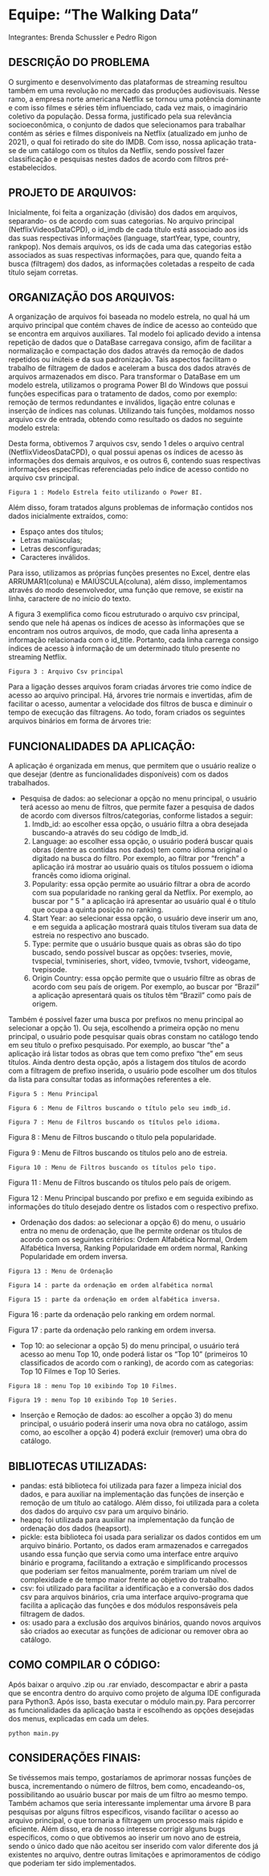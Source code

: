 # Equipe: “The Walking Data”

Integrantes: Brenda Schussler e Pedro Rigon

## DESCRIÇÃO DO PROBLEMA


O surgimento e desenvolvimento das plataformas de streaming resultou também
em uma revolução no mercado das produções audiovisuais. Nesse ramo, a empresa norte
americana Netflix se tornou uma potência dominante e com isso filmes e séries têm
influenciado, cada vez mais, o imaginário coletivo da população. Dessa forma, justificado
pela sua relevância socioeconômica, o conjunto de dados que selecionamos para trabalhar
contém as séries e filmes disponíveis na Netflix (atualizado em junho de 2021), o qual foi
retirado do site do IMDB. Com isso, nossa aplicação trata-se de um catálogo com os
títulos da Netflix, sendo possível fazer classificação e pesquisas nestes dados de acordo
com filtros pré-estabelecidos.

## PROJETO DE ARQUIVOS:

Inicialmente, foi feita a organização (divisão) dos dados em arquivos, separando-
os de acordo com suas categorias. No arquivo principal (NetflixVideosDataCPD), o
id_imdb de cada título está associado aos ids das suas respectivas informações (language,
startYear, type, country, rankpop). Nos demais arquivos, os ids de cada uma das categorias estão associados as suas
respectivas informações, para que, quando feita a busca (filtragem) dos dados, as
informações coletadas a respeito de cada título sejam corretas.

## ORGANIZAÇÃO DOS ARQUIVOS:

A organização de arquivos foi baseada no modelo estrela, no qual há um arquivo
principal que contém chaves de índice de acesso ao conteúdo que se encontra em arquivos
auxiliares. Tal modelo foi aplicado devido a intensa repetição de dados que o DataBase
carregava consigo, afim de facilitar a normalização e compactação dos dados através da
remoção de dados repetidos ou inúteis e da sua padronização. Tais aspectos facilitam o
trabalho de filtragem de dados e aceleram a busca dos dados através de arquivos
armazenados em disco. Para transformar o DataBase em um modelo estrela, utilizamos o programa Power
BI do Windows que possui funções especificas para o tratamento de dados, como por
exemplo: remoção de termos redundantes e inválidos, ligação entre colunas e inserção de
índices nas colunas. Utilizando tais funções, moldamos nosso arquivo csv de entrada,
obtendo como resultado os dados no seguinte modelo estrela:

Desta forma, obtivemos 7 arquivos csv, sendo 1 deles o arquivo central
(NetflixVideosDataCPD), o qual possui apenas os índices de acesso às informações dos
demais arquivos, e os outros 6, contendo suas respectivas informações específicas
referenciadas pelo índice de acesso contido no arquivo csv principal.

```
Figura 1 : Modelo Estrela feito utilizando o Power BI.
```

Além disso, foram tratados alguns problemas de informação contidos nos dados
inicialmente extraídos, como:

- Espaço antes dos títulos;
- Letras maiúsculas;
- Letras desconfiguradas;
- Caracteres inválidos.

Para isso, utilizamos as próprias funções presentes no Excel, dentre elas
ARRUMAR1(coluna) e MAIÚSCULA(coluna), além disso, implementamos através do
modo desenvolvedor, uma função que remove, se existir na linha, caractere de <space>
no início do texto.

A figura 3 exemplifica como ficou estruturado o arquivo csv principal, sendo que
nele há apenas os índices de acesso às informações que se encontram nos outros arquivos,
de modo, que cada linha apresenta a informação relacionada com o id_title. Portanto,
cada linha carrega consigo índices de acesso à informação de um determinado título
presente no streaming Netflix.

```
Figura 3 : Arquivo Csv principal
```

Para a ligação desses arquivos foram criadas árvores trie como índice de acesso
ao arquivo principal. Há, árvores trie normais e invertidas, afim de facilitar o acesso,
aumentar a velocidade dos filtros de busca e diminuir o tempo de execução das filtragens.
Ao todo, foram criados os seguintes arquivos binários em forma de árvores trie:

## FUNCIONALIDADES DA APLICAÇÃO:

A aplicação é organizada em menus, que permitem que o usuário realize o que
desejar (dentre as funcionalidades disponíveis) com os dados trabalhados.

- Pesquisa de dados: ao selecionar a opção no menu principal, o usuário terá acesso ao menu de filtros, que permite fazer a pesquisa de dados de acordo com diversos filtros/categorias, conforme listados a seguir:
  1. Imdb_id: ao escolher essa opção, o usuário filtra a obra desejada buscando-a através do seu código de Imdb_id.
  2. Language: ao escolher essa opção, o usuário poderá buscar quais obras (dentre as contidas nos dados) tem como idioma original o digitado na busca do filtro. Por exemplo, ao filtrar por “french” a aplicação irá mostrar ao usuário quais os títulos possuem o idioma francês como idioma original.
  3. Popularity: essa opção permite ao usuário filtrar a obra de acordo com sua popularidade no ranking geral da Netflix. Por exemplo, ao buscar por “ 5 ” a aplicação irá apresentar ao usuário qual é o título que ocupa a quinta posição no ranking.
  4. Start Year: ao selecionar essa opção, o usuário deve inserir um ano, e em seguida a aplicação mostrará quais títulos tiveram sua data de estreia no respectivo ano buscado.
  5. Type: permite que o usuário busque quais as obras são do tipo buscado, sendo possível buscar as opções: tvseries, movie, tvspecial, tvminiseries, short, vídeo, tvmovie, tvshort, videogame, tvepisode.
  6. Origin Country: essa opção permite que o usuário filtre as obras de acordo com seu país de origem. Por exemplo, ao buscar por “Brazil” a aplicação apresentará quais os títulos têm “Brazil” como país de origem.

Também é possível fazer uma busca por prefixos no menu principal ao selecionar
a opção 1). Ou seja, escolhendo a primeira opção no menu principal, o usuário pode
pesquisar quais obras constam no catálogo tendo em seu título o prefixo pesquisado.
Por exemplo, ao buscar “the” a aplicação irá listar todos as obras que tem como
prefixo “the” em seus títulos. Ainda dentro desta opção, após a listagem dos títulos de
acordo com a filtragem de prefixo inserida, o usuário pode escolher um dos títulos da
lista para consultar todas as informações referentes a ele.

```
Figura 5 : Menu Principal
```
```
Figura 6 : Menu de Filtros buscando o título pelo seu imdb_id.
```

```
Figura 7 : Menu de Filtros buscando os títulos pelo idioma.
```
Figura 8 : Menu de Filtros buscando o título pela popularidade.


Figura 9 : Menu de Filtros buscando os títulos pelo ano de estreia.

```
Figura 10 : Menu de Filtros buscando os títulos pelo tipo.
```

Figura 11 : Menu de Filtros buscando os títulos pelo país de origem.


Figura 12 : Menu Principal buscando por prefixo e em seguida exibindo as informações do título
desejado dentre os listados com o respectivo prefixo.


- Ordenação dos dados: ao selecionar a opção 6) do menu, o usuário entra no menu
    de ordenação, que lhe permite ordenar os títulos de acordo com os seguintes critérios:
    Ordem Alfabética Normal, Ordem Alfabética Inversa, Ranking Popularidade em
    ordem normal, Ranking Popularidade em ordem inversa.

```
Figura 13 : Menu de Ordenação
```
```
Figura 14 : parte da ordenação em ordem alfabética normal
```

```
Figura 15 : parte da ordenação em ordem alfabética inversa.
```
Figura 16 : parte da ordenação pelo ranking em ordem normal.


Figura 17 : parte da ordenação pelo ranking em ordem inversa.


- Top 10: ao selecionar a opção 5) do menu principal, o usuário terá acesso ao menu
    Top 10, onde poderá listar os “Top 10” (primeiros 10 classificados de acordo com o
    ranking), de acordo com as categorias: Top 10 Filmes e Top 10 Series.

```
Figura 18 : menu Top 10 exibindo Top 10 Filmes.
```
```
Figura 19 : menu Top 10 exibindo Top 10 Series.
```

- Inserção e Remoção de dados: ao escolher a opção 3) do menu principal, o usuário
    poderá inserir uma nova obra no catálogo, assim como, ao escolher a opção 4) poderá
    excluir (remover) uma obra do catálogo.

## BIBLIOTECAS UTILIZADAS:

- pandas: está biblioteca foi utilizada para fazer a limpeza inicial dos dados, e para
    auxiliar na implementação das funções de inserção e remoção de um título ao
    catálogo. Além disso, foi utilizada para a coleta dos dados do arquivo csv para um
    arquivo binário.
- heapq: foi utilizada para auxiliar na implementação da função de ordenação dos
    dados (heapsort).
- pickle: esta biblioteca foi usada para serializar os dados contidos em um arquivo
    binário. Portanto, os dados eram armazenados e carregados usando essa função
    que servia como uma interface entre arquivo binário e programa, facilitando a
    extração e simplificando processos que poderiam ser feitos manualmente, porém
    trariam um nível de complexidade e de tempo maior frente ao objetivo do trabalho.
- csv: foi utilizado para facilitar a identificação e a conversão dos dados csv para
    arquivos binários, cria uma interface arquivo-programa que facilita a aplicação
    das funções e dos módulos responsáveis pela filtragem de dados.
- os: usado para a exclusão dos arquivos binários, quando novos arquivos são
    criados ao executar as funções de adicionar ou remover obra ao catálogo.

## COMO COMPILAR O CÓDIGO:

Após baixar o arquivo .zip ou .rar enviado, descompactar e abrir a pasta que se
encontra dentro do arquivo como projeto de alguma IDE configurada para Python3. Após
isso, basta executar o módulo main.py. Para percorrer as funcionalidades da aplicação
basta ir escolhendo as opções desejadas dos menus, explicadas em cada um deles.

```
python main.py
```
## CONSIDERAÇÕES FINAIS:


Se tivéssemos mais tempo, gostaríamos de aprimorar nossas funções de busca,
incrementando o número de filtros, bem como, encadeando-os, possibilitando ao usuário
buscar por mais de um filtro ao mesmo tempo. Também achamos que seria interessante
implementar uma árvore B para pesquisas por alguns filtros específicos, visando facilitar
o acesso ao arquivo principal, o que tornaria a filtragem um processo mais rápido e
eficiente. Além disso, era de nosso interesse corrigir alguns bugs específicos, como o que
obtivemos ao inserir um novo ano de estreia, sendo o único dado que não aceitou ser
inserido com valor diferente dos já existentes no arquivo, dentre outras limitações e
aprimoramentos de código que poderiam ter sido implementados.

